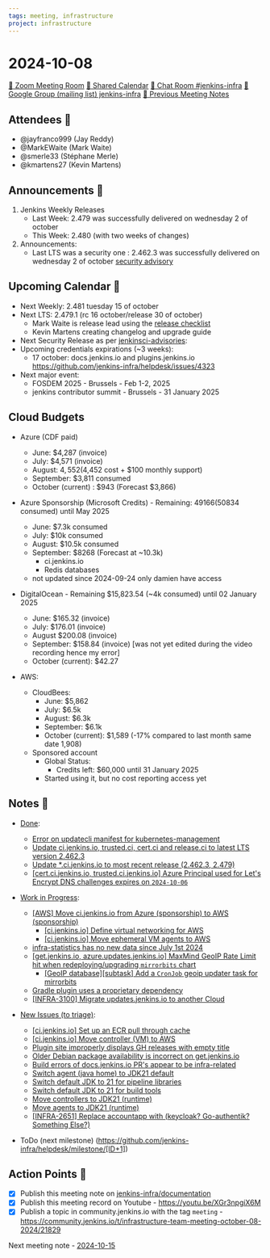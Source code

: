 ```yaml
---
tags: meeting, infrastructure
project: infrastructure
---
```

<!-- markdownlint-disable MD026-->

# 2024-10-08

[:movie_camera: Zoom Meeting Room](https://zoom.us/j/92454301214?pwd=aEVoUi9EanpaakN3L1ZxRlpDQk5Ddz09)
[:calendar: Shared Calendar](https://jenkins.io/event-calendar/)
[:speech_balloon: Chat Room #jenkins-infra](https://matrix.to/#/#jenkins-infra:matrix.org)
[:email: Google Group (mailing list) jenkins-infra](https://groups.google.com/g/jenkins-infra)
[🧠 Previous Meeting Notes](https://github.com/jenkins-infra/documentation/blob/main/meetings/2024-10-01.md)

## Attendees 👥

<!-- Handles are community.jenkins.io handles -->
* @jayfranco999 (Jay Reddy)
* @MarkEWaite (Mark Waite)
* @smerle33 (Stéphane Merle)
* @kmartens27 (Kevin Martens)

## Announcements :loudspeaker:

1. Jenkins Weekly Releases
    * Last Week: 2.479 was successfully delivered on wednesday 2 of october
    * This Week: 2.480 (with two weeks of changes)
2. Announcements:
    * Last LTS was a security one : 2.462.3 was successfully delivered on wednesday 2 of october
      [security advisory](https://groups.google.com/g/jenkinsci-advisories/c/bLjIVCLucxc)

## Upcoming Calendar 📆

* Next Weekly: 2.481 tuesday 15 of october
* Next LTS: 2.479.1 (rc 16 october/release 30 of october)
    * Mark Waite is release lead using the [release checklist]()
    * Kevin Martens creating changelog and upgrade guide
* Next Security Release as per [jenkinsci-advisories](https://groups.google.com/g/jenkinsci-advisories):
* Upcoming credentials expirations (~3 weeks):
    * 17 october: docs.jenkins.io and plugins.jenkins.io https://github.com/jenkins-infra/helpdesk/issues/4323
* Next major event:
    * FOSDEM 2025 - Brussels - Feb 1-2, 2025
    * jenkins contributor summit - Brussels - 31 January 2025


## Cloud Budgets

* Azure (CDF paid)
    * June:  $4,287 (invoice)
    * July:  $4,571 (invoice)
    * August: $4,552 ($4,452 cost + $100 monthly support)
    * September: $3,811 consumed
    * October (current) : $943 (Forecast $3,866)

* Azure Sponsorship (Microsoft Credits) - Remaining: $49166 ($50834 consumed) until May 2025
    * June: $7.3k consumed
    * July: $10k consumed
    * August: $10.5k consumed
    * September: $8268 (Forecast at ~10.3k) 
        * ci.jenkins.io
        * Redis databases
    * not updated since 2024-09-24 only damien have access

* DigitalOcean - Remaining $15,823.54 (~4k consumed) until 02 January 2025
    * June: $165.32 (invoice)
    * July: $176.01 (invoice)
    * August $200.08 (invoice)
    * September: $158.84 (invoice) [was not yet edited during the video recording hence my error]
    * October (current): $42.27

* AWS:
    * CloudBees:
        * June: $5,862
        * July: $6.5k
        * August: $6.3k
        * September: $6.1k
        * October (current): $1,589 (-17% compared to last month same date 1,908)
    * Sponsored account
        * Global Status:
            * Credits left: $60,000 until 31 January 2025
        * Started using it, but no cost reporting access yet

## Notes :book:

* [Done](https://github.com/jenkins-infra/helpdesk/milestone/130?closed=1):

  * [Error on updatecli manifest for kubernetes-management](https://github.com/jenkins-infra/helpdesk/issues/4327)
  * [Update ci.jenkins.io, trusted.ci, cert.ci and release.ci to latest LTS version 2.462.3](https://github.com/jenkins-infra/helpdesk/issues/4326)
  * [Update *.ci.jenkins.io to most recent release (2.462.3, 2.479)](https://github.com/jenkins-infra/helpdesk/issues/4329)
  * [[cert.ci.jenkins.io, trusted.ci.jenkins.io] Azure Principal used for Let's Encrypt DNS challenges expires on `2024-10-06`](https://github.com/jenkins-infra/helpdesk/issues/4301)
  

* [Work in Progress](https://github.com/jenkins-infra/helpdesk/milestone/130):

    * [[AWS] Move ci.jenkins.io from Azure (sponsorship) to AWS (sponsorship)](https://github.com/jenkins-infra/helpdesk/issues/4313)
        * [[ci.jenkins.io] Define virtual networking for AWS](https://github.com/jenkins-infra/helpdesk/issues/4320)
        * [[ci.jenkins.io] Move ephemeral VM agents to AWS](https://github.com/jenkins-infra/helpdesk/issues/4316)
    * [infra-statistics has no new data since July 1st 2024](https://github.com/jenkins-infra/helpdesk/issues/4285)
    * [[get.jenkins.io, azure.updates.jenkins.io] MaxMind GeoIP Rate Limit hit when redeploying/upgrading `mirrorbits` chart](https://github.com/jenkins-infra/helpdesk/issues/4240)
        * [[GeoIP database][subtask] Add a `CronJob` geoip updater task for mirrorbits](https://github.com/jenkins-infra/helpdesk/issues/4278)
    * [Gradle plugin uses a proprietary dependency](https://github.com/jenkins-infra/helpdesk/issues/4263)
    * [[INFRA-3100] Migrate updates.jenkins.io to another Cloud](https://github.com/jenkins-infra/helpdesk/issues/2649)

* [New Issues (to triage)](https://github.com/jenkins-infra/helpdesk/milestone/131):

  * [[ci.jenkins.io] Set up an ECR pull through cache](https://github.com/jenkins-infra/helpdesk/issues/4321)
  * [[ci.jenkins.io] Move controller (VM) to AWS](https://github.com/jenkins-infra/helpdesk/issues/4315)
  * [Plugin site improperly displays GH releases with empty title](https://github.com/jenkins-infra/helpdesk/issues/4331)
  * [Older Debian package availability is incorrect on get.jenkins.io](https://github.com/jenkins-infra/helpdesk/issues/4330)
  * [Build errors of docs.jenkins.io PR's appear to be infra-related](https://github.com/jenkins-infra/helpdesk/issues/4307)
  * [Switch agent (java home) to JDK21 default](https://github.com/jenkins-infra/helpdesk/issues/4127)
  * [Switch default JDK to 21 for pipeline libraries](https://github.com/jenkins-infra/helpdesk/issues/4126)
  * [Switch default JDK to 21 for build tools](https://github.com/jenkins-infra/helpdesk/issues/4125)
  * [Move controllers to JDK21 (runtime)](https://github.com/jenkins-infra/helpdesk/issues/4123)
  * [Move agents to JDK21 (runtime)](https://github.com/jenkins-infra/helpdesk/issues/4121)
  * [[INFRA-2651] Replace accountapp with (keycloak? Go-authentik? Something Else?)](https://github.com/jenkins-infra/helpdesk/issues/2232)

* ToDo (next milestone) (https://github.com/jenkins-infra/helpdesk/milestone/[ID+1])

## Action Points :muscle:

<!-- How To: https://github.com/jenkins-infra/runbooks/tree/main/meetings -->
* [x] Publish this meeting note on [jenkins-infra/documentation](https://github.com/jenkins-infra/documentation) 
* [x] Publish this meeting record on Youtube - https://youtu.be/XGr3npgiX6M
* [x] Publish a topic in community.jenkins.io with the tag `meeting` - https://community.jenkins.io/t/infrastructure-team-meeting-october-08-2024/21829

Next meeting note - [2024-10-15](https://github.com/jenkins-infra/documentation/blob/main/meetings/2024-10-15.md) 